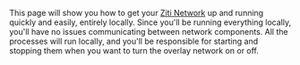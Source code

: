 This page will show you how to get your [Ziti Network](../../introduction/index.mdx) up and running
quickly and easily, entirely locally. Since you'll be running everything locally, you'll have no issues communicating
between network components. All the processes will run locally, and you'll be responsible for starting and stopping them
when you want to turn the overlay network on or off.